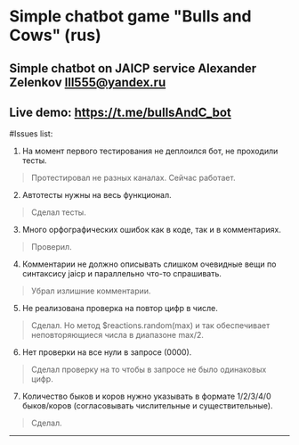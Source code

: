 # Simple chatbot game "Bulls and Cows" (rus)

Simple chatbot on JAICP service
Alexander Zelenkov lll555@yandex.ru
------------------------------------------
Live demo:
https://t.me/bullsAndC_bot
------------------------------------------

#Issues list:

1. На момент первого тестирования не деплоился бот, не проходили тесты.
> Протестировал не разных каналах. Сейчас работает.

2. Автотесты нужны на весь функционал.
> Сделал тесты.

3. Много орфографических ошибок как в коде, так и в комментариях.
> Проверил. 

4. Комментарии не должно описывать слишком очевидные вещи по синтаксису jaicp и параллельно что-то спрашивать.
> Убрал излишние комментарии.

5. Не реализована проверка на повтор цифр в числе.
> Сделал. Но метод $reactions.random(max) и так обеспечивает неповторяющиеся числа в диапазоне max/2.

6. Нет проверки на все нули в запросе (0000).
> Сделал проверку на то чтобы в запросе не было одинаковых цифр.

7. Количество быков и коров нужно указывать в формате 1/2/3/4/0 быков/коров (согласовывать числительные и существительные).
> Сделал.

------------------------------------

